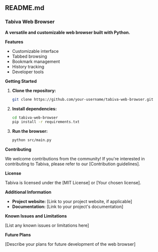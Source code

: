 ## **README.md**

### **Tabiva Web Browser**

**A versatile and customizable web browser built with Python.**

**Features**

* Customizable interface
* Tabbed browsing
* Bookmark management
* History tracking
* Developer tools

**Getting Started**

1. **Clone the repository:**
   ```bash
   git clone https://github.com/your-username/tabiva-web-browser.git
   ```
2. **Install dependencies:**
   ```bash
   cd tabiva-web-browser
   pip install -r requirements.txt
   ```
3. **Run the browser:**
   ```bash
   python src/main.py
   ```

**Contributing**

We welcome contributions from the community! If you're interested in contributing to Tabiva, please refer to our [Contribution guidelines].

**License**

Tabiva is licensed under the [MIT License] or [Your chosen license].

**Additional Information**

* **Project website:** [Link to your project website, if applicable]
* **Documentation:** [Link to your project's documentation]

**Known Issues and Limitations**

[List any known issues or limitations here]

**Future Plans**

[Describe your plans for future development of the web browser]

